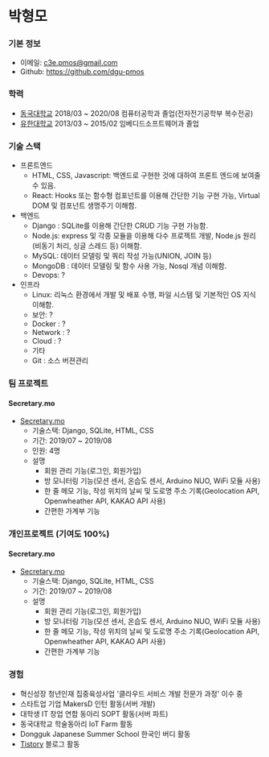 # 박형모

### 기본 정보

- 이메일: c3e.pmos@gmail.com
- Github: https://github.com/dgu-pmos

### 학력
- [동국대학교](http://www.dongguk.edu/mbs/kr/index.jsp) 2018/03 ~ 2020/08 컴퓨터공학과 졸업(전자전기공학부 복수전공)
- [유한대학교](https://www.yuhan.ac.kr/index.do) 2013/03 ~ 2015/02 임베디드소프트웨어과 졸업
  
### 기술 스택
- 프론트엔드
  - HTML, CSS, Javascript: 백엔드로 구현한 것에 대하여 프론트 엔드에 보여줄 수 있음.
  - React: Hooks 또는 함수형 컴포넌트를 이용해 간단한 기능 구현 가능, Virtual DOM 및 컴포넌트 생명주기 이해함.
- 백엔드
  - Django : SQLite를 이용해 간단한 CRUD 기능 구현 가능함.
  - Node.js: express 및 각종 모듈을 이용해 다수 프로젝트 개발, Node.js 원리(비동기 처리, 싱글 스레드 등) 이해함.
  - MySQL: 데이터 모델링 및 쿼리 작성 가능(UNION, JOIN 등)
  - MongoDB : 데이터 모델링 및 함수 사용 가능, Nosql 개념 이해함.
  - Devops: ?
- 인프라
  - Linux: 리눅스 환경에서 개발 및 배포 수행, 파일 시스템 및 기본적인 OS 지식 이해함.
  - 보안: ?
  - Docker : ?
  - Network : ?
  - Cloud : ?
  - 기타
   - Git : 소스 버젼관리

### 팀 프로젝트
#### Secretary.mo
- [Secretary.mo](https://github.com/dgu-pmos/secretary_mo)
  - 기술스택: Django, SQLite, HTML, CSS
  - 기간: 2019/07 ~ 2019/08
  - 인원: 4명
  - 설명
    - 회원 관리 기능(로그인, 회원가입)
    - 방 모니터링 기능(모션 센서, 온습도 센서, Arduino NUO, WiFi 모듈 사용)
    - 한 줄 메모 기능, 작성 위치의 날씨 및 도로명 주소 기록(Geolocation API, Openwheather API, KAKAO API 사용)
    - 간편한 가계부 기능
   
### 개인프로젝트 (기여도 100%)
#### Secretary.mo
- [Secretary.mo](https://github.com/dgu-pmos/secretary_mo)
  - 기술스택: Django, SQLite, HTML, CSS
  - 기간: 2019/07 ~ 2019/08
  - 설명
    - 회원 관리 기능(로그인, 회원가입)
    - 방 모니터링 기능(모션 센서, 온습도 센서, Arduino NUO, WiFi 모듈 사용)
    - 한 줄 메모 기능, 작성 위치의 날씨 및 도로명 주소 기록(Geolocation API, Openwheather API, KAKAO API 사용)
    - 간편한 가계부 기능

### 경험
- 혁신성장 청년인재 집중육성사업 '클라우드 서비스 개발 전문가 과정' 이수 중
- 스타트업 기업 MakersD 인턴 활동(서버 개발)
- 대학생 IT 창업 연합 동아리 SOPT 활동(서버 파트)
- 동국대학교 학술동아리 IoT Farm 활동
- Dongguk Japanese Summer School 한국인 버디 활동
- [Tistory](https://c3epmos.tistory.com/) 블로그 활동

